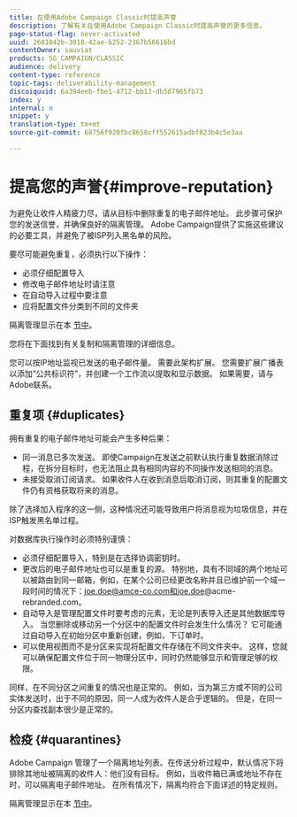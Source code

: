 ```yaml
---
title: 在使用Adobe Campaign Classic时提高声誉
description: 了解有关在使用Adobe Campaign Classic时提高声誉的更多信息。
page-status-flag: never-activated
uuid: 2681042b-3018-42ae-b252-2367b56616bd
contentOwner: sauviat
products: SG_CAMPAIGN/CLASSIC
audience: delivery
content-type: reference
topic-tags: deliverability-management
discoiquuid: 6a394eeb-fbe1-4712-bb13-db5d7965fb73
index: y
internal: n
snippet: y
translation-type: tm+mt
source-git-commit: 68756f920fbc8658cff552615adbf023b4c5e3aa

---
```



# 提高您的声誉{#improve-reputation}

为避免让收件人精疲力尽，请从目标中删除重复的电子邮件地址。 此步骤可保护您的发送信誉，并确保良好的隔离管理。 Adobe Campaign提供了实施这些建议的必要工具，并避免了被ISP列入黑名单的风险。

要尽可能避免重复，必须执行以下操作：

* 必须仔细配置导入
* 修改电子邮件地址时请注意
* 在自动导入过程中要注意
* 应将配置文件分类到不同的文件夹

隔离管理显示在本 [节中](../../delivery/using/understanding-quarantine-management.md)。

您将在下面找到有关复制和隔离管理的详细信息。

您可以按IP地址监视已发送的电子邮件量。 需要此架构扩展。 您需要扩展广播表以添加“公共标识符”，并创建一个工作流以提取和显示数据。 如果需要，请与Adobe联系。

## 重复项 {#duplicates}

拥有重复的电子邮件地址可能会产生多种后果：

* 同一消息已多次发送。 即使Campaign在发送之前默认执行重复数据消除过程，在拆分目标时，也无法阻止具有相同内容的不同操作发送相同的消息。
* 未接受取消订阅请求。 如果收件人在收到消息后取消订阅，则其重复的配置文件仍有资格获取将来的消息。

除了选择加入程序的这一侧，这种情况还可能导致用户将消息视为垃圾信息，并在ISP触发黑名单过程。

对数据库执行操作时必须特别谨慎：

* 必须仔细配置导入，特别是在选择协调密钥时。
* 更改后的电子邮件地址也可以是重复的源。 特别地，具有不同域的两个地址可以被路由到同一邮箱，例如，在某个公司已经更改名称并且已维护前一个域一段时间的情况下：joe.doe@amce-co.com和joe.doe@acme-rebranded.com。
* 自动导入是管理配置文件时要考虑的元素，无论是列表导入还是其他数据库导入。 当您删除或移动另一个分区中的配置文件时会发生什么情况？ 它可能通过自动导入在初始分区中重新创建，例如，下订单时。
* 可以使用视图而不是分区来实现将配置文件存储在不同文件夹中。 这样，您就可以确保配置文件位于同一物理分区中，同时仍然能够显示和管理足够的权限。

同样，在不同分区之间重复的情况也是正常的。 例如，当为第三方或不同的公司实体发送时，出于不同的原因，同一人成为收件人是合乎逻辑的。 但是，在同一分区内查找副本很少是正常的。

## 检疫 {#quarantines}

Adobe Campaign 管理了一个隔离地址列表。在传送分析过程中，默认情况下将排除其地址被隔离的收件人：他们没有目标。 例如，当收件箱已满或地址不存在时，可以隔离电子邮件地址。 在所有情况下，隔离均符合下面详述的特定规则。

隔离管理显示在本 [节中](../../delivery/using/understanding-quarantine-management.md)。